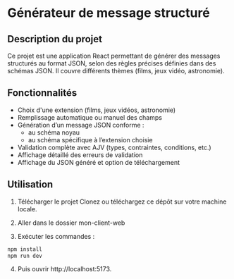 # Générateur de message structuré

## Description du projet

Ce projet est une application React permettant de générer des messages structurés au format JSON, selon des règles précises définies dans des schémas JSON. Il couvre différents thèmes (films, jeux vidéo, astronomie).

## Fonctionnalités

- Choix d'une extension (films, jeux vidéos, astronomie)
- Remplissage automatique ou manuel des champs
- Génération d’un message JSON conforme :
  - au schéma noyau
  - au schéma spécifique à l’extension choisie
- Validation complète avec AJV (types, contraintes, conditions, etc.)
- Affichage détaillé des erreurs de validation
- Affichage du JSON généré et option de téléchargement

## Utilisation

1. Télécharger le projet
   Clonez ou téléchargez ce dépôt sur votre machine locale.

2. Aller dans le dossier mon-client-web

3. Exécuter les commandes :
```bash
npm install
npm run dev
```

4. Puis ouvrir http://localhost:5173.
